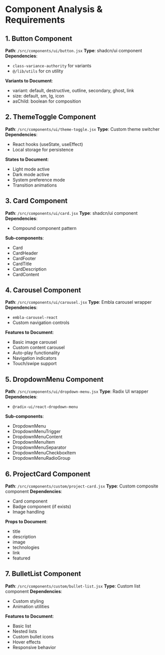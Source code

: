 # Component Analysis & Requirements

## 1. Button Component
**Path**: `/src/components/ui/button.jsx`
**Type**: shadcn/ui component
**Dependencies**:
- `class-variance-authority` for variants
- `@/lib/utils` for cn utility

**Variants to Document**:
- variant: default, destructive, outline, secondary, ghost, link
- size: default, sm, lg, icon
- asChild: boolean for composition

## 2. ThemeToggle Component
**Path**: `/src/components/ui/theme-toggle.jsx`
**Type**: Custom theme switcher
**Dependencies**:
- React hooks (useState, useEffect)
- Local storage for persistence

**States to Document**:
- Light mode active
- Dark mode active
- System preference mode
- Transition animations

## 3. Card Component
**Path**: `/src/components/ui/card.jsx`
**Type**: shadcn/ui component
**Dependencies**:
- Compound component pattern

**Sub-components**:
- Card
- CardHeader
- CardFooter
- CardTitle
- CardDescription
- CardContent

## 4. Carousel Component
**Path**: `/src/components/ui/carousel.jsx`
**Type**: Embla carousel wrapper
**Dependencies**:
- `embla-carousel-react`
- Custom navigation controls

**Features to Document**:
- Basic image carousel
- Custom content carousel
- Auto-play functionality
- Navigation indicators
- Touch/swipe support

## 5. DropdownMenu Component
**Path**: `/src/components/ui/dropdown-menu.jsx`
**Type**: Radix UI wrapper
**Dependencies**:
- `@radix-ui/react-dropdown-menu`

**Sub-components**:
- DropdownMenu
- DropdownMenuTrigger
- DropdownMenuContent
- DropdownMenuItem
- DropdownMenuSeparator
- DropdownMenuCheckboxItem
- DropdownMenuRadioGroup

## 6. ProjectCard Component
**Path**: `/src/components/custom/project-card.jsx`
**Type**: Custom composite component
**Dependencies**:
- Card component
- Badge component (if exists)
- Image handling

**Props to Document**:
- title
- description
- image
- technologies
- link
- featured

## 7. BulletList Component
**Path**: `/src/components/custom/bullet-list.jsx`
**Type**: Custom list component
**Dependencies**:
- Custom styling
- Animation utilities

**Features to Document**:
- Basic list
- Nested lists
- Custom bullet icons
- Hover effects
- Responsive behavior